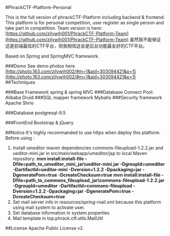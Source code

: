 #PhrackCTF-Platform-Personal

This is the full version of phrackCTF-Platform including backend & frontend. This platform is for personal competition, user register as single person and take part in competition. Team version is here:[https://github.com/zjlywjh001/PhrackCTF-Platform-Team](https://github.com/zjlywjh001/PhrackCTF-Platform-Team)
虽然我不能保证这是前端最炫的CTF平台，但我相信这会是后台功能最友好的CTF平台。

Based on Spring and SpringMVC framework.

###Demo
See demo photos here [http://photo.163.com/zjlywjh002/#m=1&aid=303094421&p=1](http://photo.163.com/zjlywjh002/#m=1&aid=303094421&p=1)
##Techniques

###Base Framework
spring & spring MVC
###Database Connect Pool:
Alibaba Druid
###SQL mapper framework
Mybatis
###Security framework
Apache Shrio

###Database
postgresql-9.5

###FrontEnd
Bootstrap & jQuery

##Notice
It's highly recommanded to use https when deploy this platform.
Before using :
1. Install umeditor maven dependencies commons-fileupload-1.2.2.jar and ueditor-mini.jar in src/main/webapp/umeditor/jsp to local Maven repository:
**mvn install:install-file -Dfile=path_to_umeditor_mini_jar\ueditor-mini.jar -DgroupId=umeditor -DartifactId=ueditor-mini -Dversion=1.2.2 -Dpackaging=jar -DgeneratePom=true -DcreateChecksum=true**
**mvn install:install-file -Dfile=path_to_commons_fileupload_jar\commons-fileupload-1.2.2.jar -DgroupId=umeditor -DartifactId=commons-fileupload -Dversion=1.2.2 -Dpackaging=jar -DgeneratePom=true -DcreateChecksum=true**
1. Set mail server info in resources/spring-mail.xml because this platform using mail system to activate user.
2. Set database information in system.properties
3. Mail template in top.phrack.ctf.utils.MailUtil

##License
Apache Public License v2.